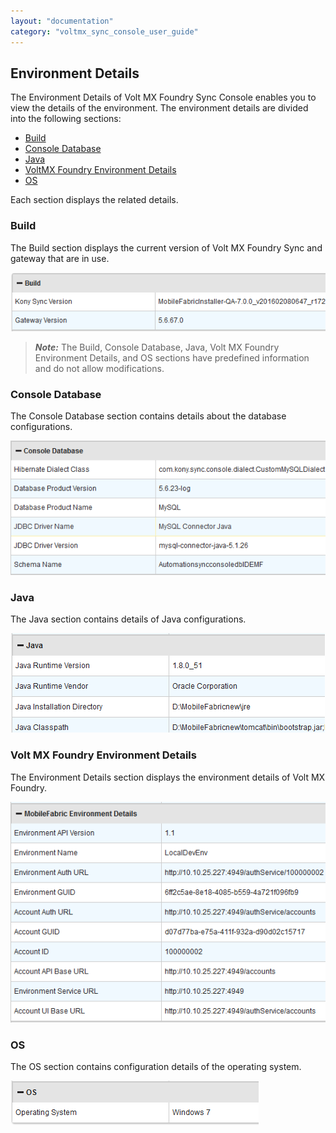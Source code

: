 ```yaml
---
layout: "documentation"
category: "voltmx_sync_console_user_guide"
---
```

                           


Environment Details
-------------------

The Environment Details of Volt MX Foundry Sync Console enables you to view the details of the environment. The environment details are divided into the following sections:

*   [Build](#build)
*   [Console Database](#console-database)
*   [Java](#java)
*   [VoltMX Foundry Environment Details](#volt-mx-foundry-environment-details)
*   [OS](#os)

Each section displays the related details.

### Build

The Build section displays the current version of Volt MX Foundry Sync and gateway that are in use.

![](Resources/Images/build.png)

> **_Note:_** The Build, Console Database, Java, Volt MX Foundry Environment Details, and OS sections have predefined information and do not allow modifications.

### Console Database

The Console Database section contains details about the database configurations.

![](Resources/Images/consoledb.png)

### Java

The Java section contains details of Java configurations.

![](Resources/Images/java.png)

### Volt MX Foundry Environment Details

The Environment Details section displays the environment details of Volt MX Foundry.

![](Resources/Images/mfenvdetails.png)

### OS

The OS section contains configuration details of the operating system.

![](Resources/Images/os.png)
